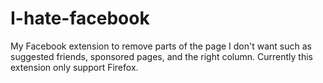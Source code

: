 I-hate-facebook
===============
My Facebook extension to remove parts of the page I don't want such as
suggested friends, sponsored pages, and the right column.  Currently this 
extension only support Firefox.


